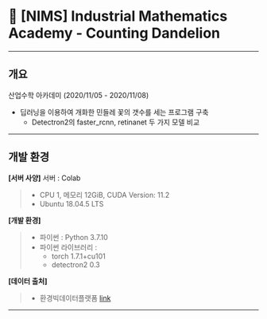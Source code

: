 # 🌼 [NIMS] Industrial Mathematics Academy - Counting Dandelion
---
## 개요

산업수학 아카데미 (2020/11/05 - 2020/11/08)
* 딥러닝을 이용하여 개화한 민들레 꽃의 갯수를 세는 프로그램 구축
  *  Detectron2의 faster_rcnn, retinanet 두 가지 모델 비교

---
## 개발 환경
**[서버 사양]** 서버 : Colab
> * CPU 1, 메모리 12GiB, CUDA Version: 11.2
> * Ubuntu 18.04.5 LTS

**[개발 환경]**
> * 파이썬 : Python 3.7.10
> * 파이썬 라이브러리 : 
>   * torch 1.7.1+cu101
>   * detectron2 0.3

**[데이터 출처]**
> * 환경빅데이터플랫폼 [link](https://www.bigdata-environment.kr/user/data_market/list.do)

---
